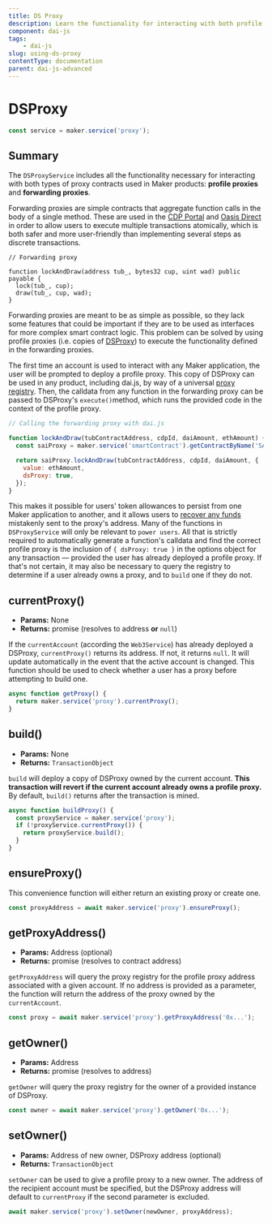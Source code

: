 ```yaml
---
title: DS Proxy
description: Learn the functionality for interacting with both profile proxies and forwarding proxies
component: dai-js
tags:
	- dai-js
slug: using-ds-proxy
contentType: documentation
parent: dai-js-advanced
---
```


# DSProxy

```javascript
const service = maker.service('proxy');
```

## Summary

The `DSProxyService` includes all the functionality necessary for interacting with both types of proxy contracts used in Maker products: **profile proxies** and **forwarding proxies**.

Forwarding proxies are simple contracts that aggregate function calls in the body of a single method. These are used in the [CDP Portal](https://github.com/makerdao/sai-proxy) and [Oasis Direct](https://github.com/makerdao/oasis-direct-proxy) in order to allow users to execute multiple transactions atomically, which is both safer and more user-friendly than implementing several steps as discrete transactions.

```text
// Forwarding proxy

function lockAndDraw(address tub_, bytes32 cup, uint wad) public payable {
  lock(tub_, cup);
  draw(tub_, cup, wad);
}
```

Forwarding proxies are meant to be as simple as possible, so they lack some features that could be important if they are to be used as interfaces for more complex smart contract logic. This problem can be solved by using profile proxies \(i.e. copies of [DSProxy](https://github.com/dapphub/ds-proxy)\) to execute the functionality defined in the forwarding proxies.

The first time an account is used to interact with any Maker application, the user will be prompted to deploy a profile proxy. This copy of DSProxy can be used in any product, including dai.js, by way of a universal [proxy registry](https://github.com/makerdao/proxy-registry/tree/master). Then, the calldata from any function in the forwarding proxy can be passed to DSProxy's `execute()`method, which runs the provided code in the context of the profile proxy.

```javascript
// Calling the forwarding proxy with dai.js

function lockAndDraw(tubContractAddress, cdpId, daiAmount, ethAmount) {
  const saiProxy = maker.service('smartContract').getContractByName('SAI_PROXY');

  return saiProxy.lockAndDraw(tubContractAddress, cdpId, daiAmount, {
    value: ethAmount,
    dsProxy: true,
  });
}
```

This makes it possible for users' token allowances to persist from one Maker application to another, and it allows users to [recover any funds](https://proxy-recover-funds.surge.sh/) mistakenly sent to the proxy's address. Many of the functions in `DSProxyService` will only be relevant to `power users`. All that is strictly required to automatically generate a function's calldata and find the correct profile proxy is the inclusion of `{ dsProxy: true }` in the options object for any transaction — provided the user has already deployed a profile proxy. If that's not certain, it may also be necessary to query the registry to determine if a user already owns a proxy, and to `build` one if they do not.

## currentProxy\(\)

- **Params:** None
- **Returns:** promise \(resolves to address **or** `null`\)

If the `currentAccount` \(according the `Web3Service`\) has already deployed a DSProxy, `currentProxy()` returns its address. If not, it returns `null`. It will update automatically in the event that the active account is changed. This function should be used to check whether a user has a proxy before attempting to build one.

```javascript
async function getProxy() {
  return maker.service('proxy').currentProxy();
}
```

## build\(\)

- **Params:** None
- **Returns:** `TransactionObject`

`build` will deploy a copy of DSProxy owned by the current account. **This transaction will revert if the current account already owns a profile proxy.** By default, `build()` returns after the transaction is mined.

```javascript
async function buildProxy() {
  const proxyService = maker.service('proxy');
  if (!proxyService.currentProxy()) {
    return proxyService.build();
  }
}
```

## ensureProxy\(\)

This convenience function will either return an existing proxy or create one.

```javascript
const proxyAddress = await maker.service('proxy').ensureProxy();
```

## getProxyAddress\(\)

- **Params:** Address \(optional\)
- **Returns:** promise \(resolves to contract address\)

`getProxyAddress` will query the proxy registry for the profile proxy address associated with a given account. If no address is provided as a parameter, the function will return the address of the proxy owned by the `currentAccount`.

```javascript
const proxy = await maker.service('proxy').getProxyAddress('0x...');
```

## getOwner\(\)

- **Params:** Address
- **Returns:** promise \(resolves to address\)

`getOwner` will query the proxy registry for the owner of a provided instance of DSProxy.

```javascript
const owner = await maker.service('proxy').getOwner('0x...');
```

## setOwner\(\)

- **Params:** Address of new owner, DSProxy address \(optional\)
- **Returns:** `TransactionObject`

`setOwner` can be used to give a profile proxy to a new owner. The address of the recipient account must be specified, but the DSProxy address will default to `currentProxy` if the second parameter is excluded.

```javascript
await maker.service('proxy').setOwner(newOwner, proxyAddress);
```
